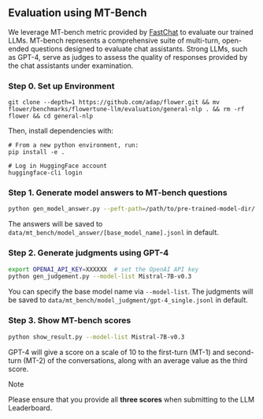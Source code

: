 ## Evaluation using MT-Bench

We leverage MT-bench metric provided by [FastChat](https://github.com/lm-sys/FastChat) to evaluate our trained LLMs.
MT-bench represents a comprehensive suite of multi-turn, open-ended questions designed to evaluate chat assistants.
Strong LLMs, such as GPT-4, serve as judges to assess the quality of responses provided by the chat assistants under examination.

### Step 0. Set up Environment

```shell
git clone --depth=1 https://github.com/adap/flower.git && mv flower/benchmarks/flowertune-llm/evaluation/general-nlp . && rm -rf flower && cd general-nlp
```

Then, install dependencies with:

```shell
# From a new python environment, run:
pip install -e .

# Log in HuggingFace account
huggingface-cli login
```


### Step 1. Generate model answers to MT-bench questions

```bash
python gen_model_answer.py --peft-path=/path/to/pre-trained-model-dir/ # e.g., ./peft_1
```
The answers will be saved to `data/mt_bench/model_answer/[base_model_name].jsonl` in default.


### Step 2. Generate judgments using GPT-4 
```bash
export OPENAI_API_KEY=XXXXXX  # set the OpenAI API key
python gen_judgement.py --model-list Mistral-7B-v0.3
```

You can specify the base model name via `--model-list`.
The judgments will be saved to `data/mt_bench/model_judgment/gpt-4_single.jsonl` in default.

### Step 3. Show MT-bench scores

```bash
python show_result.py --model-list Mistral-7B-v0.3
```
GPT-4 will give a score on a scale of 10 to the first-turn (MT-1) and second-turn (MT-2) of the conversations, along with an average value as the third score.

> [!NOTE]
> Please ensure that you provide all **three scores** when submitting to the LLM Leaderboard.
